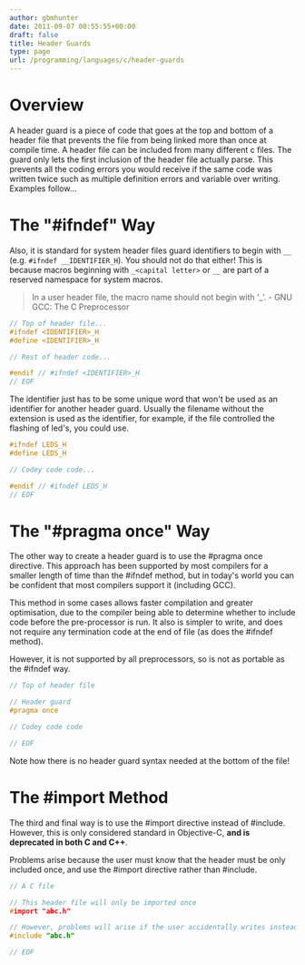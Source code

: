 ```yaml
---
author: gbmhunter
date: 2011-09-07 00:55:55+00:00
draft: false
title: Header Guards
type: page
url: /programming/languages/c/header-guards
---
```


# Overview

A header guard is a piece of code that goes at the top and bottom of a header file that prevents the file from being linked more than once at compile time. A header file can be included from many different c files. The guard only lets the first inclusion of the header file actually parse. This prevents all the coding errors you would receive if the same code was written twice such as multiple definition errors and variable over writing. Examples follow...

# The "#ifndef" Way

Also, it is standard for system header files guard identifiers to begin with `__` (e.g. `#ifndef __IDENTIFIER_H`). You should not do that either! This is because macros beginning with `_<capital letter>` or `__` are part of a reserved namespace for system macros.

> In a user header file, the macro name should not begin with ‘_’. - GNU GCC: The C Preprocessor

```c    
// Top of header file...
#ifndef <IDENTIFIER>_H
#define <IDENTIFIER>_H

// Rest of header code...

#endif // #ifndef <IDENTIFIER>_H
// EOF
```

The identifier just has to be some unique word that won't be used as an identifier for another header guard. Usually the filename without the extension is used as the identifier, for example, if the file controlled the flashing of led's, you could use.

```c    
#ifndef LEDS_H
#define LEDS_H

// Codey code code...

#endif // #ifndef LEDS_H
// EOF
```

# The "#pragma once" Way

The other way to create a header guard is to use the #pragma once directive. This approach has been supported by most compilers for a smaller length of time than the #ifndef method, but in today's world you can be confident that most compilers support it (including GCC).

This method in some cases allows faster compilation and greater optimisation, due to the compiler being able to determine whether to include code before the pre-processor is run. It also is simpler to write, and does not require any termination code at the end of file (as does the #ifndef method).

However, it is not supported by all preprocessors, so is not as portable as the #ifndef way.

```c    
// Top of header file

// Header guard
#pragma once

// Codey code code

// EOF
```

Note how there is no header guard syntax needed at the bottom of the file!

# The #import Method

The third and final way is to use the #import directive instead of #include. However, this is only considered standard in Objective-C, **and is deprecated in both C and C++**.

Problems arise because the user must know that the header must be only included once, and use the #import directive rather than #include.

```c    
// A C file

// This header file will only be imported once
#import "abc.h"

// However, problems will arise if the user accidentally writes instead
#include "abc.h"

// EOF
```
